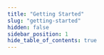 ```yaml
---
title: "Getting Started"
slug: "getting-started"
hidden: false
sidebar_position: 1
hide_table_of_contents: true
---
```

